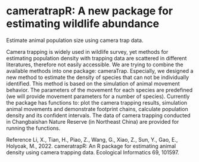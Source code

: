 # cameratrapR: A new package for estimating wildlife abundance
Estimate animal population size using camera trap data.

Camera trapping is widely used in wildlife survey, yet methods for estimating population density with trapping data are scattered in different literatures, therefore not easily accessible. We are trying to combine the available methods into one package: cameraTrap. Especially, we designed a new method to estimate the density of species that can not be individually identified. This method is based on the simulation of animal movement behavior. The parameters of the movement for each species are predefined (we will provide movement parameters for a number of species). Currently the package has functions to: plot the camera trapping results, simulation animal movements and demonstrate footprint chains, calculate population density and its confident intervals. The data of camera trapping conducted in Changbaishan Nature Reserve (in Northeast China) are provided for running the functions.

Reference
Li, X., Tian, H., Piao, Z., Wang, G., Xiao, Z., Sun, Y., Gao, E., Holyoak, M., 2022. cameratrapR: An R package for estimating animal density using camera trapping data. Ecological Informatics 69, 101597.
